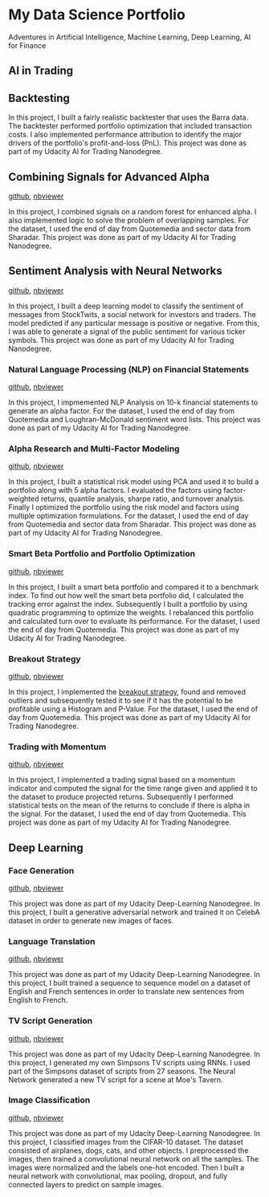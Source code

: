 # My Data Science Portfolio
Adventures in Artificial Intelligence, Machine Learning, Deep Learning, AI for Finance

## AI in Trading

## Backtesting
In this project, I built a fairly realistic backtester that uses the Barra data. The backtester performed portfolio optimization that included transaction costs. I also implemented performance attribution to identify the major drivers of the portfolio's profit-and-loss (PnL). This project was done as part of my Udacity AI for Trading Nanodegree.

## Combining Signals for Advanced Alpha
[github](https://github.com/ark4innovation/datascience/tree/masterai-for-trading/7-combining-signals-for-enhanced-alpha), [nbviewer](http://nbviewer.jupyter.org/github/ark4innovation/datascience/blob/masterai-for-trading/7-combining-signals-for-enhanced-alpha/project_7_starter.ipynb)

In this project, I combined signals on a random forest for enhanced alpha. I also implemented logic to solve the problem of overlapping samples. For the dataset, I used the end of day from Quotemedia and sector data from Sharadar. This project was done as part of my Udacity AI for Trading Nanodegree.

## Sentiment Analysis with Neural Networks
[github](https://github.com/ark4innovation/datascience/tree/master/ai-for-trading/6-sentiment-analysis-with-neural-networks), [nbviewer](http://nbviewer.jupyter.org/github/ark4innovation/datascience/blob/master/ai-for-trading/6-sentiment-analysis-with-neural-networks/project_6_starter.ipynb)

In this project, I built a deep learning model to classify the sentiment of messages from StockTwits, a social network for investors and traders. The model predicted if any particular message is positive or negative. From this, I was able to generate a signal of the public sentiment for various ticker symbols. This project was done as part of my Udacity AI for Trading Nanodegree.

### Natural Language Processing (NLP) on Financial Statements
[github](https://github.com/ark4innovation/datascience/tree/master/ai-for-trading/5-nlp-on-financial-statements), [nbviewer](http://nbviewer.jupyter.org/github/ark4innovation/datascience/blob/master/ai-for-trading/5-nlp-on-financial-statements/project_5_starter.ipynb)

In this project, I impmemented NLP Analysis on 10-k financial statements to generate an alpha factor. For the dataset, I used the end of day from Quotemedia and Loughran-McDonald sentiment word lists. This project was done as part of my Udacity AI for Trading Nanodegree.

### Alpha Research and Multi-Factor Modeling
[github](https://github.com/ark4innovation/datascience/tree/master/ai-for-trading/4-alpha-research-and-factor-modeling), [nbviewer](http://nbviewer.jupyter.org/github/ark4innovation/datascience/blob/master/ai-for-trading/4-alpha-research-and-factor-modeling/project_4_starter.ipynb)

In this project, I built a statistical risk model using PCA and used it to build a portfolio along with 5 alpha factors. I evaluated the factors using factor-weighted returns, quantile analysis, sharpe ratio, and turnover analysis. Finally I optimized the portfolio using the risk model and factors using multiple optimization formulations. For the dataset, I used the end of day from Quotemedia and sector data from Sharadar. This project was done as part of my Udacity AI for Trading Nanodegree.

### Smart Beta Portfolio and Portfolio Optimization
[github](https://github.com/ark4innovation/datascience/tree/master/ai-for-trading/3-smart-beta-portfolio-and-portfolio-optimization), [nbviewer](http://nbviewer.jupyter.org/github/ark4innovation/datascience/blob/master/ai-for-trading/3-smart-beta-portfolio-and-portfolio-optimization/project_3_starter.ipynb)

In this project, I built a smart beta portfolio and compared it to a benchmark index. To find out how well the smart beta portfolio did, I calculated the tracking error against the index. Subsequently I  built a portfolio by using quadratic programming to optimize the weights. I rebalanced this portfolio and calculated turn over to evaluate its performance. For the dataset, I used the end of day from Quotemedia. This project was done as part of my Udacity AI for Trading Nanodegree.

### Breakout Strategy
[github](https://github.com/ark4innovation/datascience/tree/master/ai-for-trading/2-breakout-strategy), [nbviewer](http://nbviewer.jupyter.org/github/ark4innovation/datascience/blob/master/ai-for-trading/2-breakout-strategy/project_2_starter.ipynb)

In this project, I implemented the [breakout strategy](https://www.investopedia.com/articles/trading/08/trading-breakouts.asp), found and removed outliers and subsequently tested it to see if it has the potential to be profitable using a Histogram and P-Value. For the dataset, I used the end of day from Quotemedia. This project was done as part of my Udacity AI for Trading Nanodegree.

### Trading with Momentum
[github](https://github.com/ark4innovation/datascience/tree/master/ai-for-trading/1-trading-with-momentum), [nbviewer](http://nbviewer.jupyter.org/github/ark4innovation/datascience/blob/master/ai-for-trading/1-trading-with-momentum/project_1_starter.ipynb)

In this project, I implemented a trading signal based on a momentum indicator and computed the signal for the time range given and applied it to the dataset to produce projected returns. Subsequently I performed statistical tests on the mean of the returns to conclude if there is alpha in the signal. For the dataset, I used the end of day from Quotemedia. This project was done as part of my Udacity AI for Trading Nanodegree.


## Deep Learning

### Face Generation
[github](https://github.com/ark4innovation/datascience/tree/master/deep-learning/udacity-projects/face-generation), [nbviewer](http://nbviewer.jupyter.org/github/ark4innovation/datascience/blob/master/deep-learning/udacity-projects/face-generation/dlnd_face_generation.ipynb)

This project was done as part of my Udacity Deep-Learning Nanodegree. In this project, I built a generative adversarial network and trained it on CelebA dataset in order to generate new images of faces.

### Language Translation
[github](https://github.com/ark4innovation/datascience/tree/master/deep-learning/udacity-projects/language-translation), [nbviewer](http://nbviewer.jupyter.org/github/ark4innovation/datascience/blob/master/deep-learning/udacity-projects/language-translation/dlnd_language_translation.ipynb)

This project was done as part of my Udacity Deep-Learning Nanodegree. In this project, I built trained a sequence to sequence model on a dataset of English and French sentences in order to translate new sentences from English to French.

### TV Script Generation
[github](https://github.com/ark4innovation/datascience/blob/master/deep-learning/udacity-projects/tv-script-generation), [nbviewer](http://nbviewer.jupyter.org/github/ark4innovation/datascience/blob/master/deep-learning/udacity-projects/tv-script-generation/dlnd_tv_script_generation.ipynb)

This project was done as part of my Udacity Deep-Learning Nanodegree. In this project, I generated my own Simpsons TV scripts using RNNs. I used part of the Simpsons dataset of scripts from 27 seasons. The Neural Network generated a new TV script for a scene at Moe's Tavern.

### Image Classification
[github](https://github.com/ark4innovation/datascience/blob/master/deep-learning/udacity-projects/image-classification), [nbviewer](http://nbviewer.jupyter.org/github/ark4innovation/datascience/blob/master/deep-learning/udacity-projects/image-classification/dlnd_image_classification.ipynb)

This project was done as part of my Udacity Deep-Learning Nanodegree. In this project, I classified images from the CIFAR-10 dataset. The dataset consisted of airplanes, dogs, cats, and other objects. I preprocessed the images, then trained a convolutional neural network on all the samples. The images were normalized and the labels one-hot encoded. Then I built a neural network with convolutional, max pooling, dropout, and fully connected layers to predict on sample images.
